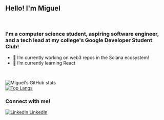 ## Hello! I'm Miguel

<br>

### I'm a computer science student, aspiring software engineer, and a tech lead at my college's Google Developer Student Club!


- 🔭 I’m currently working on web3 repos in the Solana ecosystem!
- 🌱 I’m currently learning React

<br>

![Miguel's GitHub stats](https://github-readme-stats.vercel.app/api?username=migui3230&show_icons=true&theme=radical)
<br>
[![Top Langs](https://github-readme-stats.vercel.app/api/top-langs/?username=migui3230)](https://github.com/anuraghazra/github-readme-stats)

### Connect with me!

[![Linkedin](https://i.stack.imgur.com/gVE0j.png) LinkedIn](https://www.linkedin.com/in/jose-miguel-sarenas/)

